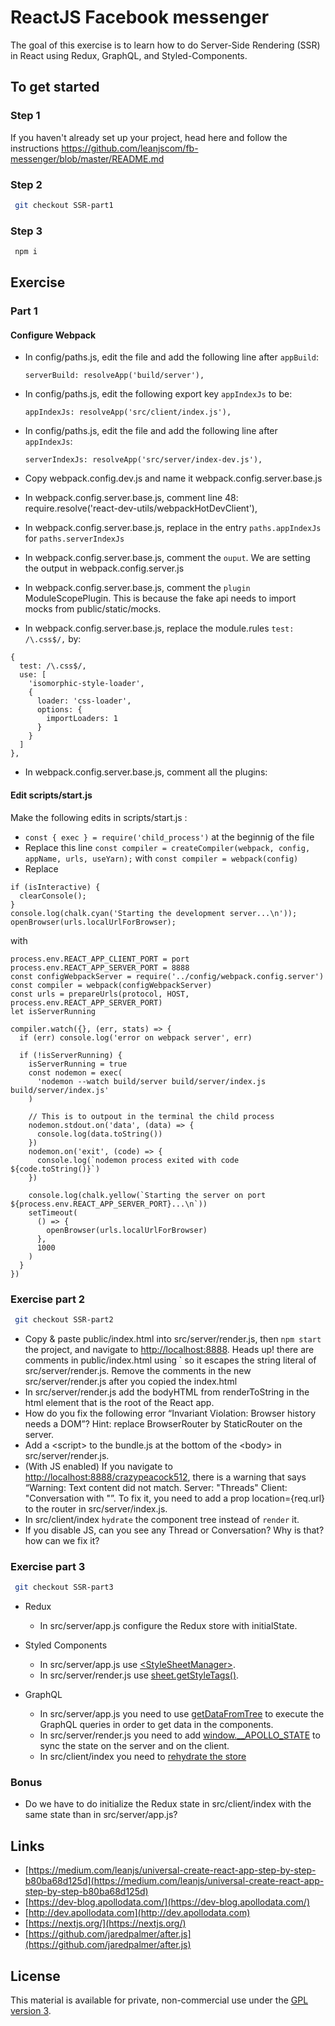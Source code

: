 # ReactJS Facebook messenger

The goal of this exercise is to learn how to do Server-Side Rendering (SSR) in React using Redux, GraphQL, and Styled-Components.

## To get started

### Step 1

If you haven't already set up your project, head here and follow the instructions https://github.com/leanjscom/fb-messenger/blob/master/README.md


### Step 2
```sh
 git checkout SSR-part1
 ```

### Step 3
```sh
 npm i
 ```

## Exercise


### Part 1

#### Configure Webpack

- In config/paths.js, edit the file and add the following line after `appBuild`:

  ```serverBuild: resolveApp('build/server'),```
- In config/paths.js, edit the following export key `appIndexJs` to be:

  ```appIndexJs: resolveApp('src/client/index.js'),```
- In config/paths.js, edit the file and add the following line after `appIndexJs`:

    ```serverIndexJs: resolveApp('src/server/index-dev.js'),```
- Copy webpack.config.dev.js and name it webpack.config.server.base.js
- In webpack.config.server.base.js, comment line 48: require.resolve('react-dev-utils/webpackHotDevClient'),
- In webpack.config.server.base.js, replace in the entry `paths.appIndexJs` for `paths.serverIndexJs`
- In webpack.config.server.base.js, comment the `ouput`. We are setting the output in webpack.config.server.js
- In webpack.config.server.base.js, comment the `plugin` ModuleScopePlugin. This is because the fake api needs to import mocks from public/static/mocks.
- In webpack.config.server.base.js, replace the module.rules `test: /\.css$/,` by:
```
{
  test: /\.css$/,
  use: [
    'isomorphic-style-loader',
    {
      loader: 'css-loader',
      options: {
        importLoaders: 1
      }
    }
  ]
},
```
- In webpack.config.server.base.js, comment all the plugins:

#### Edit scripts/start.js

Make the following edits in scripts/start.js :
- `const { exec } = require('child_process')` at the beginnig of the file
- Replace this line `const compiler = createCompiler(webpack, config, appName, urls, useYarn);` with `const compiler = webpack(config)`
- Replace
```
if (isInteractive) {
  clearConsole();
}
console.log(chalk.cyan('Starting the development server...\n'));
openBrowser(urls.localUrlForBrowser);
```
with
```
process.env.REACT_APP_CLIENT_PORT = port
process.env.REACT_APP_SERVER_PORT = 8888
const configWebpackServer = require('../config/webpack.config.server')
const compiler = webpack(configWebpackServer)
const urls = prepareUrls(protocol, HOST, process.env.REACT_APP_SERVER_PORT)
let isServerRunning

compiler.watch({}, (err, stats) => {
  if (err) console.log('error on webpack server', err)

  if (!isServerRunning) {
    isServerRunning = true
    const nodemon = exec(
      'nodemon --watch build/server build/server/index.js build/server/index.js'
    )

    // This is to outpout in the terminal the child process
    nodemon.stdout.on('data', (data) => {
      console.log(data.toString())
    })
    nodemon.on('exit', (code) => {
      console.log(`nodemon process exited with code ${code.toString()}`)
    })

    console.log(chalk.yellow(`Starting the server on port ${process.env.REACT_APP_SERVER_PORT}...\n`))
    setTimeout(
      () => {
        openBrowser(urls.localUrlForBrowser)
      },
      1000
    )
  }
})
```
### Exercise part 2

```sh
 git checkout SSR-part2
 ```

* Copy & paste public/index.html into src/server/render.js, then `npm start` the project, and navigate to [http://localhost:8888](http://localhost:8888). Heads up! there are comments in public/index.html using ` so it escapes the string literal of src/server/render.js. Remove the comments in the new src/server/render.js after you copied the index.html
* In src/server/render.js add the bodyHTML from renderToString in the html element that is the root of the React app.  
* How do you fix the following error “Invariant Violation: Browser history needs a DOM”? Hint: replace BrowserRouter by StaticRouter on the server.
* Add a &lt;script&gt; to the bundle.js at the bottom of the &lt;body&gt; in src/server/render.js.
* (With JS enabled) If you navigate to [http://localhost:8888/crazypeacock512](http://localhost:8888/crazypeacock512), there is a warning that says “Warning: Text content did not match. Server: "Threads" Client: "Conversation with "”. To fix it, you need to add a prop location={req.url} to the router in src/server/index.js.
* In src/client/index `hydrate` the component tree instead of `render` it.
* If you disable JS, can you see any Thread or Conversation? Why is that? how can we fix it?

### Exercise part 3

```sh
 git checkout SSR-part3
 ```

* Redux
  * In src/server/app.js configure the Redux store with initialState.

* Styled Components
  * In src/server/app.js use [&lt;StyleSheetManager&gt;](https://www.styled-components.com/docs/advanced#server-side-rendering).
  * In src/server/render.js use [sheet.getStyleTags()](https://www.styled-components.com/docs/advanced#server-side-rendering).

* GraphQL
  * In src/server/app.js you need to use [getDataFromTree](https://www.apollographql.com/docs/react/features/server-side-rendering.html#getDataFromTree) to execute the GraphQL queries in order to get data in the components.
  * In src/server/render.js you need to add [window.__APOLLO_STATE](https://github.com/apollographql/react-docs/blob/master/source/server-side-rendering.md) to sync the state on the server and on  the client.
  * In src/client/index you need to [rehydrate the store](https://www.apollographql.com/docs/react/features/server-side-rendering.html#store-rehydration)

### Bonus

* Do we have to do initialize the Redux state in src/client/index with the same state than in src/server/app.js?

## Links

* [https://medium.com/leanjs/universal-create-react-app-step-by-step-b80ba68d125d](https://medium.com/leanjs/universal-create-react-app-step-by-step-b80ba68d125d)
* [https://dev-blog.apollodata.com/](https://dev-blog.apollodata.com/)
* [http://dev.apollodata.com](http://dev.apollodata.com)
* [https://nextjs.org/](https://nextjs.org/)
* [https://github.com/jaredpalmer/after.js](https://github.com/jaredpalmer/after.js)

## License

This material is available for private, non-commercial use under the [GPL version 3](http://www.gnu.org/licenses/gpl-3.0-standalone.html).
